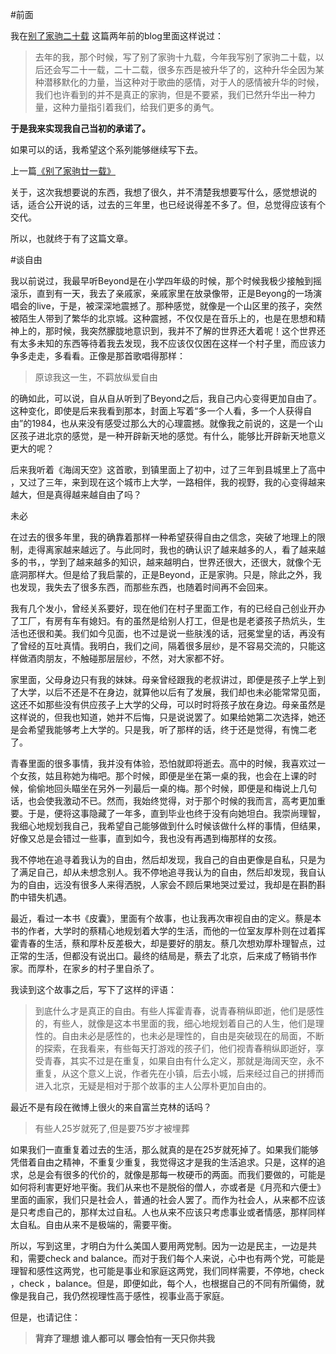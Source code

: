 #前面

我在[别了家驹二十载](http://blog.sina.com.cn/s/blog_63a3d9b70101dyrz.html)  这篇两年前的blog里面这样说过：

>去年的我，那个时候，写了别了家驹十九载，今年我写别了家驹二十载，以后还会写二十一载，二十二载，很多东西是被升华了的，这种升华全因为某种潜移默化的力量，当这种对于歌曲的感情，对于人的感情被升华的时候，我们也许看到的并不是真正的家驹，但是不要紧，我们已然升华出一种力量，这种力量指引着我们，给我们更多的勇气。

**于是我来实现我自己当初的承诺了。**

如果可以的话，我希望这个系列能够继续写下去。

上一篇[《别了家驹廿一载》](http://hktkdy.com/2014/06/30/201406/0630/)  

关于，这次我想要说的东西，我想了很久，并不清楚我想要写什么，感觉想说的话，适合公开说的话，过去的三年里，也已经说得差不多了。但，总觉得应该有个交代。

所以，也就终于有了这篇文章。

#谈自由

我以前说过，我最早听Beyond是在小学四年级的时候，那个时候我极少接触到摇滚乐，直到有一天，我去了亲戚家，亲戚家里在放录像带，正是Beyong的一场演唱会的live，于是，被深深地震撼了。那种感觉，就像是一个山区里的孩子，突然被陌生人带到了繁华的北京城。这种震撼，不仅仅是在音乐上的，也是在思想和精神上的，那时候，我突然朦胧地意识到，我并不了解的世界还大着呢！这个世界还有太多未知的东西等待着我去发现，我不应该仅仅困在这样一个村子里，而应该力争多走走，多看看。正像是那首歌唱得那样：

>原谅我这一生，不羁放纵爱自由


的确如此，可以说，自从自从听到了Beyond之后，我自己内心变得更加自由了。这种变化，即使是后来我看到那本，封面上写着“多一个人看，多一个人获得自由”的1984，也从来没有感受过那么大的心理震撼。就像我之前说的，这是一个山区孩子进北京的感觉，是一种开辟新天地的感觉。有什么，能够比开辟新天地意义更大的呢？

后来我听着《海阔天空》这首歌，到镇里面上了初中，过了三年到县城里上了高中 ，又过了三年，来到现在这个城市上大学，一路相伴，我的视野，我的心变得越来越大，但是真得越来越自由了吗？

未必 

在过去的很多年里，我的确靠着那样一种希望获得自由之信念，突破了地理上的限制，走得离家越来越远了。与此同时，我也的确认识了越来越多的人，看了越来越多的书，，学到了越来越多的知识，越来越明白，世界还很大，还很大，就像个无底洞那样大。但是给了我启蒙的，正是Beyond，正是家驹。只是，除此之外，我也发现，我失去了很多东西，而那些东西，也随着时间再不会回来。

我有几个发小，曾经关系要好，现在他们在村子里面工作，有的已经自己创业开办了工厂，有房有车有媳妇。有的虽然是给别人打工，但是也是老婆孩子热炕头，生活也还很和美。我们如今见面，也不过是说一些肤浅的话，冠冕堂皇的话，再没有了曾经的互吐真情。我明白，我们之间，隔着很多层纱，是不容易交流的，只能这样做酒肉朋友，不触碰那层层纱，不然，对大家都不好。

家里面，父母身边只有我的妹妹。母亲曾经跟我的老叔讲过，即便是孩子上学上到了大学，以后不还是不在身边，就算他以后有了发展，我们却也未必能常常见面，这还不如那些没有供应孩子上大学的父母，可以时时将孩子放在身边。母亲虽然是这样说的，但我也知道，她并不后悔，只是说说罢了。如果给她第二次选择，她还是会希望我能够考上大学的。只是我，听了那样的话，终于还是觉得，有愧二老了。

青春里面的很多事情，我并没有体验，恐怕就即将逝去。高中的时候，我喜欢过一个女孩，姑且称她为梅吧。那个时候，即便是坐在第一桌的我，也会在上课的时候，偷偷地回头瞄坐在另外一列最后一桌的梅。那个时候，即便是和梅说上几句话，也会使我激动不已。然而，我始终觉得，对于那个时候的我而言，高考更加重要。于是，便将这事隐藏了一年多，直到毕业也终于没有向她坦白。我崇尚理智，我细心地规划我自己，我希望自己能够做到什么时候该做什么样的事情，但结果，好像又总是会错过一些事，直到如今，我也没有再遇到梅那样的女孩。


我不停地在追寻着我认为的自由，然后却发现，我自己的自由更像是自私，只是为了满足自己，却从未想念别人。我不停地追寻我认为的自由，然后却发现，我自认为的自由，远没有很多人来得洒脱，人家会不顾后果地哭过爱过，我却是在斟酌斟酌中错失机遇。

最近，看过一本书《皮囊》，里面有个故事，也让我再次审视自由的定义。蔡是本书的作者，大学时的蔡精心地规划着大学的生活，而他的一位室友厚朴则在过着挥霍青春的生活，蔡和厚朴反差极大，却是要好的朋友。蔡几次想劝厚朴理智点，过正常的生活，但都没有说出口。最终的结局是，蔡去了北京，后来成了畅销书作家。而厚朴，在家乡的村子里自杀了。

我读到这个故事之后，写下了这样的评语：

>到底什么才是真正的自由。有些人挥霍青春，说青春稍纵即逝，他们是感性的，有些人，就像是这本书里面的我，细心地规划着自己的人生，他们是理性的。自由未必是感性的，也未必是理性的，自由是突破现在的局面，不断的探索，在我看来，有些每天打游戏的孩子们，他们视青春稍纵即逝好，享受青春，其实不过是在重复，如果自由有什么定义，那就是海阔天空，永不重复，从这个意义上说，作者先在小镇，后去小城，后来经过自己的拼搏而进入北京，无疑是相对于那个故事的主人公厚朴更加自由的。

最近不是有段在微博上很火的来自富兰克林的话吗？

>有些人25岁就死了,但是要75岁才被埋葬

如果我们一直重复着过去的生活，那么就真的是在25岁就死掉了。如果我们能够凭借着自由之精神，不重复少重复，我觉得这才是我的生活追求。只是，这样的追求，总是会有很多的代价的，就像是那每一枚硬币的两面。而我们要做的，可能是如何将利害更好地平衡。我们从来也不是脱俗的僧人，亦或者是《月亮和六便士》里面的画家，我们只是社会人，普通的社会人罢了。而作为社会人，从来都不应该是只考虑自己的，那样太过自私。人也从来不应该只考虑事业或者情感，那样同样太自私。自由从来不是极端的，需要平衡。

所以，写到这里，才明白为什么美国人要用两党制。因为一边是民主，一边是共和，需要check and balance。而对于我们每个人来说，心中也有两个党，可能是理智和感性这两党，也可能是事业和家庭这两党，我们同样需要，不停地，check ，check ，balance。但是，即便如此，每个人，也根据自己的不同有所偏倚，就像是我自己，我仍然视理性高于感性，视事业高于家庭。


但是，也请记住：

>**背弃了理想 谁人都可以**
**哪会怕有一天只你共我**




